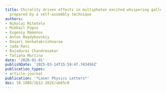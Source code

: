 ```yaml
---
title: Chirality driven effects in multiphoton excited whispering gallery mode microresonators
  prepared by a self-assembly technique
authors:
- Nikolai Mitetelo
- Mikhail Popov
- Evgeniy Mamonov
- Anton Maydykovskiy
- Dasari Venkatakrishnarao
- Jada Ravi
- Rajadurai Chandrasekar
- Tatiana Murzina
date: '2020-01-01'
publishDate: '2025-03-14T15:59:47.743456Z'
publication_types:
- article-journal
publication: '*Laser Physics Letters*'
doi: 10.1088/1612-202X/ab65c0
---
```

